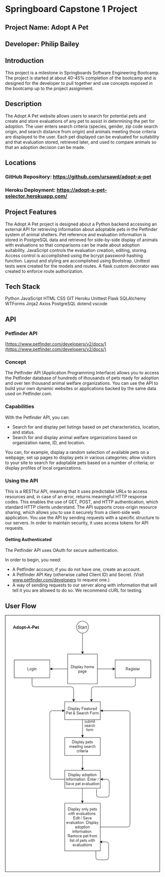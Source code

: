 # Springboard Capstone 1 Project

## Project Name: Adopt A Pet

## Developer: Philip Bailey

## Introduction

This project is a milestone in Springboards Software Engineering Bootcamp. The project is started at about 40-45% completion of the bootcamp and is designed for the developer to pull together and use concepts exposed in the bootcamp up to the project assignment.

## Description

The Adopt A Pet website allows users to search for potential pets and create and store evaluations of any pet to assist in determining the pet for adoption. The user enters search criteria (species, gender, zip code search origin, and search distance from origin) and animals meeting those criteria are displayed to the user. Each pet displayed can be evaluated for suitability and that evaluation stored, retrieved later, and used to compare animals so that an adoption decision can be made.

## Locations

### GitHub Repository: <https://github.com/ursawd/adopt-a-pet>

### Heroku Deployment: <https://adopt-a-pet-selector.herokuapp.com/>

## Project Features

The Adopt A Pet project is designed about a Python backend accessing an external API for retrieving information about adoptable pets in the Petfinder system of animal shelters. Pet reference and evaluation information is stored in PostgreSQL data and retrieved for side-by-side display of animals with evaluations so that comparisons can be made about adoption suitability. JavaScript controls the evaluation creation, editing, storing. Access control is accomplished using the bcrypt password-hashing function. Layout and styling are accomplished using Bootstrap. Unittest tests were created for the models and routes. A flask custom decorator was created to enforce route authorization.

## Tech Stack

Python JavaScript HTML CSS GIT Heroku Unittest Flask SQLAlchemy WTForms Jinja2 Axios PostgreSQL dotend vscode

## API

### Petfinder API

[https://www.petfinder.com/developers/v2/docs/](https://www.petfinder.com/developers/v2/docs/)

### Concept

The Petfinder API (Application Programming Interface) allows you to access the Petfinder database of hundreds of thousands of pets ready for adoption and over ten thousand animal welfare organizations. You can use the API to build your own dynamic websites or applications backed by the same data used on Petfinder.com.

### Capabilities

With the Petfinder API, you can:

- Search for and display pet listings based on pet characteristics, location, and status.
- Search for and display animal welfare organizations based on organization name, ID, and location.

You can, for example, display a random selection of available pets on a webpage; set up pages to display pets in various categories; allow visitors to your site to search for adoptable pets based on a number of criteria; or display profiles of local organizations.

### Using the API

This is a RESTful API, meaning that it uses predictable URLs to access resources and, in case of an error, returns meaningful HTTP response codes. This enables the use of GET, POST, and HTTP authentication, which standard HTTP clients understand. The API supports cross-origin resource sharing, which allows you to use it securely from a client-side web application. You use the API by sending requests with a specific structure to our servers. In order to maintain security, it uses access tokens for API requests.

#### Getting Authenticated

The Petfinder API uses OAuth for secure authentication.

In order to begin, you need:

- A Petfinder account; if you do not have one, create an account.
- A Petfinder API Key (otherwise called Client ID) and Secret. (Visit www.petfinder.com/developers to request one.)
- A way of sending requests to our server along with information that will tell it you are allowed to do so. We recommend cURL for testing.

## User Flow

![Pet Image](static/imgs/adopt-a-pet-flow.jpg)
